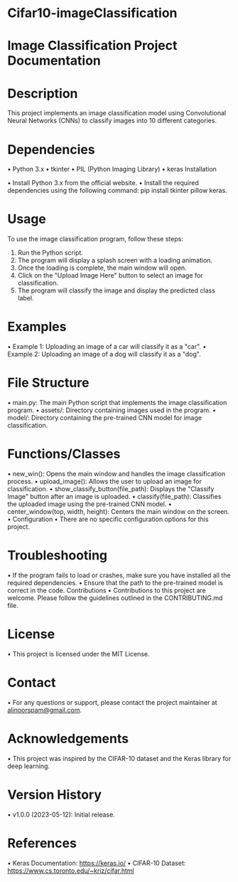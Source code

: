 # Cifar10-imageClassification

# Image Classification Project Documentation

# Description

This project implements an image classification model using Convolutional Neural Networks (CNNs) to classify images into 10 different categories.

# Dependencies
•	Python 3.x
•	tkinter
•	PIL (Python Imaging Library)
•	keras
Installation	

•	Install Python 3.x from the official website.
•	Install the required dependencies using the following command: pip install tkinter pillow keras.

# Usage

To use the image classification program, follow these steps:

1.	Run the Python script.
2.	The program will display a splash screen with a loading animation.
3.	Once the loading is complete, the main window will open.
4.	Click on the "Upload Image Here" button to select an image for classification.
5.	The program will classify the image and display the predicted class label.

# Examples

•	Example 1: Uploading an image of a car will classify it as a "car".
•	Example 2: Uploading an image of a dog will classify it as a "dog".
# File Structure

•	main.py: The main Python script that implements the image classification program.
•	assets/: Directory containing images used in the program.
•	model/: Directory containing the pre-trained CNN model for image classification.

# Functions/Classes
•	new_win(): Opens the main window and handles the image classification process.
•	upload_image(): Allows the user to upload an image for classification.
•	show_classify_button(file_path): Displays the "Classify Image" button after an image is uploaded.
•	classify(file_path): Classifies the uploaded image using the pre-trained CNN model.
•	center_window(top, width, height): Centers the main window on the screen.
•	Configuration
•	There are no specific configuration options for this project.

# Troubleshooting
•	If the program fails to load or crashes, make sure you have installed all the required dependencies.
•	Ensure that the path to the pre-trained model is correct in the code.
Contributions
•	Contributions to this project are welcome. Please follow the guidelines outlined in the CONTRIBUTING.md file.

# License
•	This project is licensed under the MIT License.

# Contact
•	For any questions or support, please contact the project maintainer at alinoorspam@gmail.com.

# Acknowledgements
•	This project was inspired by the CIFAR-10 dataset and the Keras library for deep learning.

# Version History
•	v1.0.0 (2023-05-12): Initial release.
# References
•	Keras Documentation: https://keras.io/
•	CIFAR-10 Dataset: https://www.cs.toronto.edu/~kriz/cifar.html
